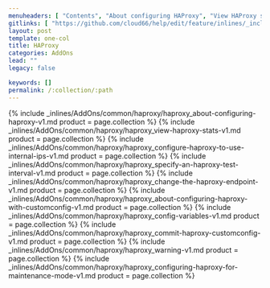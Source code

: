 ```yaml
---
menuheaders: [ "Contents", "About configuring HAProxy", "View HAProxy stats", "Configure HAProxy to use internal IPs", "Specify an HAProxy test interval", "Change the HAProxy endpoint", "About configuring HAProxy with CustomConfig", "Config variables ", "Commit HAProxy CustomConfig", "Warning", "Configuring HAProxy for maintenance mode" ]
gitlinks: [ "https://github.com/cloud66/help/edit/feature/inlines/_includes/_inlines/AddOns/common/haproxy/haproxy_contents-v1.md", "https://github.com/cloud66/help/edit/feature/inlines/_includes/_inlines/AddOns/common/haproxy/haproxy_about-configuring-haproxy-v1.md", "https://github.com/cloud66/help/edit/feature/inlines/_includes/_inlines/AddOns/common/haproxy/haproxy_view-haproxy-stats-v1.md", "https://github.com/cloud66/help/edit/feature/inlines/_includes/_inlines/AddOns/common/haproxy/haproxy_configure-haproxy-to-use-internal-ips-v1.md", "https://github.com/cloud66/help/edit/feature/inlines/_includes/_inlines/AddOns/common/haproxy/haproxy_specify-an-haproxy-test-interval-v1.md", "https://github.com/cloud66/help/edit/feature/inlines/_includes/_inlines/AddOns/common/haproxy/haproxy_change-the-haproxy-endpoint-v1.md", "https://github.com/cloud66/help/edit/feature/inlines/_includes/_inlines/AddOns/common/haproxy/haproxy_about-configuring-haproxy-with-customconfig-v1.md", "https://github.com/cloud66/help/edit/feature/inlines/_includes/_inlines/AddOns/common/haproxy/haproxy_config-variables-v1.md", "https://github.com/cloud66/help/edit/feature/inlines/_includes/_inlines/AddOns/common/haproxy/haproxy_commit-haproxy-customconfig-v1.md", "https://github.com/cloud66/help/edit/feature/inlines/_includes/_inlines/AddOns/common/haproxy/haproxy_warning-v1.md", "https://github.com/cloud66/help/edit/feature/inlines/_includes/_inlines/AddOns/common/haproxy/haproxy_configuring-haproxy-for-maintenance-mode-v1.md" ]
layout: post
template: one-col
title: HAProxy
categories: AddOns
lead: ""
legacy: false

keywords: []
permalink: /:collection/:path
---
```





<a name="2"></a>{% include _inlines/AddOns/common/haproxy/haproxy_about-configuring-haproxy-v1.md  product = page.collection %}
<a name="3"></a>{% include _inlines/AddOns/common/haproxy/haproxy_view-haproxy-stats-v1.md  product = page.collection %}
<a name="4"></a>{% include _inlines/AddOns/common/haproxy/haproxy_configure-haproxy-to-use-internal-ips-v1.md  product = page.collection %}
<a name="5"></a>{% include _inlines/AddOns/common/haproxy/haproxy_specify-an-haproxy-test-interval-v1.md  product = page.collection %}
<a name="6"></a>{% include _inlines/AddOns/common/haproxy/haproxy_change-the-haproxy-endpoint-v1.md  product = page.collection %}
<a name="7"></a>{% include _inlines/AddOns/common/haproxy/haproxy_about-configuring-haproxy-with-customconfig-v1.md  product = page.collection %}
<a name="8"></a>{% include _inlines/AddOns/common/haproxy/haproxy_config-variables-v1.md  product = page.collection %}
<a name="9"></a>{% include _inlines/AddOns/common/haproxy/haproxy_commit-haproxy-customconfig-v1.md  product = page.collection %}
<a name="10"></a>{% include _inlines/AddOns/common/haproxy/haproxy_warning-v1.md  product = page.collection %}
<a name="11"></a>{% include _inlines/AddOns/common/haproxy/haproxy_configuring-haproxy-for-maintenance-mode-v1.md  product = page.collection %}